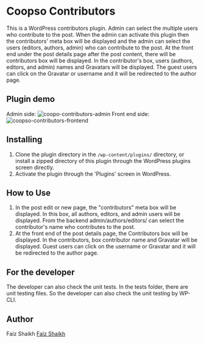 # Coopso Contributors
This is a WordPress contributors plugin. Admin can select the multiple users who contribute to the post. When the admin can activate this plugin then the contributors' meta box will be displayed and the admin can select the users (editors, authors, admin) who can contribute to the post. At the front end under the post details page after the post content, there will be contributors box will be displayed. In the contributor's box,   users (authors, editors, and admin) names and Gravatars will be displayed. The guest users can click on the Gravatar or username and it will be redirected to the author page.

## Plugin demo
Admin side:
![coopo-contributors-admin](https://user-images.githubusercontent.com/17870980/196948483-d7bdd0f4-c1ea-4332-bc41-6975d7f3289f.jpg)
Front end side:
![coopso-contributors-frontend](https://user-images.githubusercontent.com/17870980/196948534-87139502-4741-4449-b1f3-2759a6099912.jpg)


## Installing 

1. Clone the plugin directory in the `/wp-content/plugins/` directory, or install a zipped directory of this plugin through the WordPress plugins screen directly.
2. Activate the plugin through the 'Plugins' screen in WordPress.

## How to Use
1. In the post edit or new page, the "contributors" meta box will be displayed. In this box, all authors, editors, and admin users will be displayed. From the backend admin/authors/editors/ can select the contributor's name who contributes to the post.
2. At the front end of the post details page, the Contributors box will be displayed. In the contributors, box contributor name and Gravatar will be displayed. Guest users can click on the username or Gravatar and it will be redirected to the author page.

## For the developer
The developer can also check the unit tests. In the tests folder, there are unit testing files. So the developer can also check the unit testing by WP-CLI.

## Author
Faiz Shaikh <a href="https://github.com/faizconcept/">Faiz Shaikh</a>
